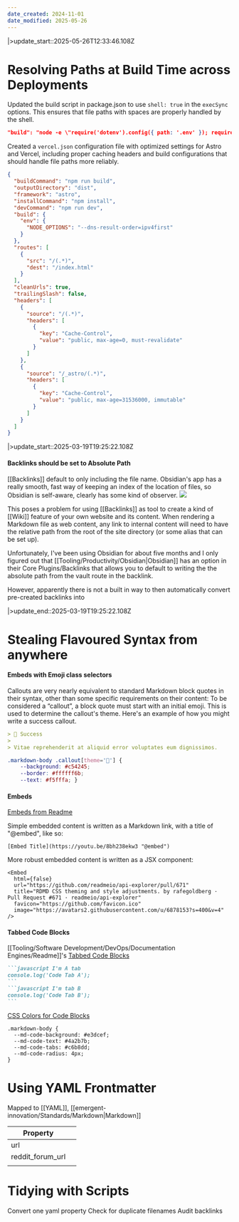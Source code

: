 ```yaml
---
date_created: 2024-11-01
date_modified: 2025-05-26
---
```


|>update_start::2025-05-26T12:33:46.108Z

# Resolving Paths at Build Time across Deployments

Updated the build script in package.json to use `shell: true` in the `execSync` options. This ensures that file paths with spaces are properly handled by the shell.

```json
"build": "node -e \"require('dotenv').config({ path: '.env' }); require('child_process').execSync('astro build --remote', { stdio: 'inherit', shell: true });\""
```

Created a `vercel.json` configuration file with optimized settings for Astro and Vercel, including proper caching headers and build configurations that should handle file paths more reliably.

```json
{
  "buildCommand": "npm run build",
  "outputDirectory": "dist",
  "framework": "astro",
  "installCommand": "npm install",
  "devCommand": "npm run dev",
  "build": {
    "env": {
      "NODE_OPTIONS": "--dns-result-order=ipv4first"
    }
  },
  "routes": [
    {
      "src": "/(.*)",
      "dest": "/index.html"
    }
  ],
  "cleanUrls": true,
  "trailingSlash": false,
  "headers": [
    {
      "source": "/(.*)",
      "headers": [
        {
          "key": "Cache-Control",
          "value": "public, max-age=0, must-revalidate"
        }
      ]
    },
    {
      "source": "/_astro/(.*)",
      "headers": [
        {
          "key": "Cache-Control",
          "value": "public, max-age=31536000, immutable"
        }
      ]
    }
  ]
}
```



|>update_start::2025-03-19T19:25:22.108Z
#### Backlinks should be set to Absolute Path 

[[Backlinks]] default to only including the file name.  Obsidian's app has a really smooth, fast way of keeping an index of the location of files, so Obsidian is self-aware, clearly has some kind of observer.
![](https://i.imgur.com/7rHeIga.png)

This poses a problem for using [[Backlinks]] as tool to create a kind of [[Wiki]] feature of your own website and its content.  When rendering a Markdown file as web content, any link to internal content will need to have the relative path from the root of the site directory (or some alias that can be set up).

Unfortunately, I've been using Obsidian for about five months and I only figured out that [[Tooling/Productivity/Obsidian|Obsidian]] has an option in their Core Plugins/Backlinks that allows you to default to writing the  the absolute path from the vault route in the backlink.

However, apparently there is not a built in way to then automatically convert pre-created backlinks into 

|>update_end::2025-03-19T19:25:22.108Z

# Stealing Flavoured Syntax from anywhere

#### Embeds with Emoji class selectors
Callouts are very nearly equivalent to standard Markdown block quotes in their syntax, other than some specific requirements on their content: To be considered a “callout”, a block quote must start with an initial emoji. This is used to determine the callout's theme. Here's an example of how you might write a success callout.

```markdown
> 🎅 Success 
>  
> Vitae reprehenderit at aliquid error voluptates eum dignissimos.
```

```css
.markdown-body .callout[theme='🎅'] {
	--background: #c54245; 
	--border: #ffffff6b; 
	--text: #f5fffa; }
```
#### Embeds
[Embeds from Readme](https://docs.readme.com/rdmd/docs/embeds#syntax)

Simple embedded content is written as a Markdown link, with a title of "@embed", like so:

```
[Embed Title](https://youtu.be/8bh238ekw3 "@embed")
```

More robust embedded content is written as a JSX component:

```
<Embed
  html={false}
  url="https://github.com/readmeio/api-explorer/pull/671"
  title="RDMD CSS theming and style adjustments. by rafegoldberg · Pull Request #671 · readmeio/api-explorer"
  favicon="https://github.com/favicon.ico"
  image="https://avatars2.githubusercontent.com/u/6878153?s=400&v=4"
/>
```

#### Tabbed Code Blocks

[[Tooling/Software Development/DevOps/Documentation Engines/Readme]]'s [Tabbed Code Blocks](https://docs.readme.com/rdmd/docs/code-blocks#tabbed-code-blocks)

````markdown
```javascript I'm A tab
console.log('Code Tab A');
```
```javascript I'm tab B
console.log('Code Tab B');
```
````

[CSS Colors for Code Blocks](https://docs.readme.com/rdmd/docs/code-blocks#custom-css)

```
.markdown-body {
  --md-code-background: #e3dcef;
  --md-code-text: #4a2b7b;
  --md-code-tabs: #c6b8dd;
  --md-code-radius: 4px;
}
```






# Using YAML Frontmatter
Mapped to [[YAML]], [[emergent-innovation/Standards/Markdown|Markdown]]



| Property         |     |
| ---------------- | --- |
| url              |     |
| reddit_forum_url |     |
|                  |     |

# Tidying with Scripts
Convert one yaml property
Check for duplicate filenames
Audit backlinks









